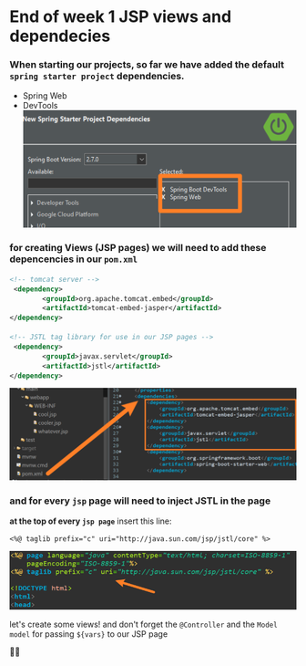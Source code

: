 # End of week 1 JSP views and dependecies

### When starting our projects, so far we have added the default `spring starter project` dependencies.

- Spring Web
- DevTools
![](./assets/defaults.png)

### for creating Views (JSP pages) we will need to add these depencencies in our `pom.xml`

```xml
<!-- tomcat server -->
 <dependency>
        <groupId>org.apache.tomcat.embed</groupId>
        <artifactId>tomcat-embed-jasper</artifactId>
</dependency>

<!-- JSTL tag library for use in our JSP pages -->
 <dependency>
        <groupId>javax.servlet</groupId>
        <artifactId>jstl</artifactId>
</dependency>
```

![](./assets/addDeps.png)

### and for every `jsp` page will need to inject JSTL in the page
**at the top of every `jsp page`** insert this line:
```
<%@ taglib prefix="c" uri="http://java.sun.com/jsp/jstl/core" %>
```

![](./assets/jstl.png)

let's create some views! 
and don't forget the `@Controller` and the `Model model` for passing `${vars}` to our JSP page

💪😎